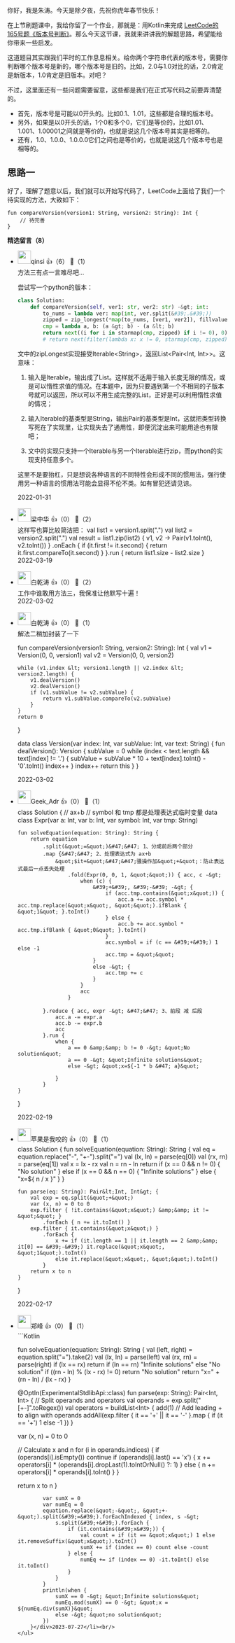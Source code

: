 你好，我是朱涛。今天是除夕夜，先祝你虎年春节快乐！

在上节刷题课中，我给你留了一个作业，那就是：用Kotlin来完成 [LeetCode的165号题《版本号判断》](https://leetcode-cn.com/problems/compare-version-numbers/)。那么今天这节课，我就来讲讲我的解题思路，希望能给你带来一些启发。

这道题目其实跟我们平时的工作息息相关。给你两个字符串代表的版本号，需要你判断哪个版本号是新的，哪个版本号是旧的。比如，2.0与1.0对比的话，2.0肯定是新版本，1.0肯定是旧版本。对吧？

不过，这里面还有一些问题需要留意，这些都是我们在正式写代码之前要弄清楚的。

- 首先，版本号是可能以0开头的。比如0.1、1.01，这些都是合理的版本号。
- 另外，如果是以0开头的话，1个0和多个0，它们是等价的，比如1.01、1.001、1.00001之间就是等价的，也就是说这几个版本号其实是相等的。
- 还有，1.0、1.0.0、1.0.0.0它们之间也是等价的，也就是说这几个版本号也是相等的。

## 思路一

好了，理解了题意以后，我们就可以开始写代码了，LeetCode上面给了我们一个待实现的方法，大致如下：

```plain
fun compareVersion(version1: String, version2: String): Int {
    // 待完善
}
```
<div><strong>精选留言（8）</strong></div><ul>
<li><img src="https://static001.geekbang.org/account/avatar/00/19/70/67/0c1359c2.jpg" width="30px"><span>qinsi</span> 👍（6） 💬（1）<div>方法三有点一言难尽吧...

尝试写一个python的版本：

```python
class Solution:
    def compareVersion(self, ver1: str, ver2: str) -&gt; int:
        to_nums = lambda ver: map(int, ver.split(&#39;.&#39;))
        zipped = zip_longest(*map(to_nums, [ver1, ver2]), fillvalue=0)
        cmp = lambda a, b: (a &gt; b) - (a &lt; b) 
        return next((i for i in starmap(cmp, zipped) if i != 0), 0)
        # return next(filter(lambda x: x != 0, starmap(cmp, zipped)), 0)
```

文中的zipLongest实现接受Iterable&lt;String&gt;，返回List&lt;Pair&lt;Int, Int&gt;&gt;。这意味：

1. 输入是Iterable，输出成了List。这样就不适用于输入长度无限的情况，或是可以惰性求值的情况。在本题中，因为只要遇到第一个不相同的子版本号就可以返回，所以可以不用生成完整的List，正好是可以利用惰性求值的情况；

2. 输入Iterable的基类型是String，输出Pair的基类型是Int，这就把类型转换写死在了实现里，让实现失去了通用性，即便沉淀出来可能用途也有限吧；

3. 文中的实现只支持一个Iterable与另一个Iterable进行zip，而python的实现支持任意多个。

这里不是要抬杠，只是想说各种语言的不同特性会形成不同的惯用法，强行使用另一种语言的惯用法可能会显得不伦不类。如有冒犯还请见谅。</div>2022-01-31</li><br/><li><img src="https://static001.geekbang.org/account/avatar/00/0f/5c/c5/1231d633.jpg" width="30px"><span>梁中华</span> 👍（0） 💬（2）<div>这样写也算比较简洁把：
 val list1 = version1.split(&quot;.&quot;)
        val list2 = version2.split(&quot;.&quot;)
        val result = list1.zip(list2) { v1, v2 -&gt; Pair(v1.toInt(), v2.toInt()) }
            .onEach {
                if (it.first != it.second) {
                   return it.first.compareTo(it.second)
                }
            }.run { return  list1.size - list2.size }</div>2022-03-19</li><br/><li><img src="https://static001.geekbang.org/account/avatar/00/14/71/c1/cbc55e06.jpg" width="30px"><span>白乾涛</span> 👍（0） 💬（2）<div>工作中谁敢用方法三，我保准让他默写十遍！</div>2022-03-02</li><br/><li><img src="https://static001.geekbang.org/account/avatar/00/14/71/c1/cbc55e06.jpg" width="30px"><span>白乾涛</span> 👍（0） 💬（1）<div>解法二稍加封装了一下

fun compareVersion(version1: String, version2: String): Int {
    val v1 = Version(0, 0, version1)
    val v2 = Version(0, 0, version2)

    while (v1.index &lt; version1.length || v2.index &lt; version2.length) {
        v1.dealVersion()
        v2.dealVersion()
        if (v1.subValue != v2.subValue) {
            return v1.subValue.compareTo(v2.subValue)
        }
    }
    return 0
}

data class Version(var index: Int, var subValue: Int, var text: String) {
    fun dealVersion(): Version {
        subValue = 0
        while (index &lt; text.length &amp;&amp; text[index] != &#39;.&#39;) {
            subValue = subValue * 10 + text[index].toInt() - &#39;0&#39;.toInt()
            index++
        }
        index++
        return this
    }
}</div>2022-03-02</li><br/><li><img src="https://static001.geekbang.org/account/avatar/00/2b/e5/e1/a5064f88.jpg" width="30px"><span>Geek_Adr</span> 👍（0） 💬（1）<div>class Solution {
    &#47;&#47; ax+b
    &#47;&#47; symbol 和 tmp 都是处理表达式临时变量
    data class Expr(var a: Int, var b: Int, var symbol: Int, var tmp: String)

    fun solveEquation(equation: String): String {
        return equation
            .split(&quot;=&quot;)&#47;&#47; 1、分成前后两个部分
            .map {&#47;&#47; 2、处理表达式为 ax+b
                &quot;$it+&quot;&#47;&#47;骚操作加&quot;+&quot;：防止表达式最后一点丢失处理
                    .fold(Expr(0, 0, 1, &quot;&quot;)) { acc, c -&gt;
                        when (c) {
                            &#39;+&#39;, &#39;-&#39; -&gt; {
                                if (acc.tmp.contains(&quot;x&quot;)) {
                                    acc.a += acc.symbol * acc.tmp.replace(&quot;x&quot;, &quot;&quot;).ifBlank { &quot;1&quot; }.toInt()
                                } else {
                                    acc.b += acc.symbol * acc.tmp.ifBlank { &quot;0&quot; }.toInt()
                                }
                                acc.symbol = if (c == &#39;+&#39;) 1 else -1
                                acc.tmp = &quot;&quot;
                            }
                            else -&gt; {
                                acc.tmp += c
                            }
                        }
                        acc
                    }

            }.reduce { acc, expr -&gt; &#47;&#47; 3、前段 减 后段
                acc.a -= expr.a
                acc.b -= expr.b
                acc
            }.run {
                when {
                    a == 0 &amp;&amp; b != 0 -&gt; &quot;No solution&quot;
                    a == 0 -&gt; &quot;Infinite solutions&quot;
                    else -&gt; &quot;x=${-1 * b &#47; a}&quot;

                }
            }
    }
}
</div>2022-02-19</li><br/><li><img src="https://static001.geekbang.org/account/avatar/00/1f/84/85/0a75ada7.jpg" width="30px"><span>苹果是我咬的</span> 👍（0） 💬（1）<div>class Solution {
    fun solveEquation(equation: String): String {
        val eq = equation.replace(&quot;-&quot;, &quot;+-&quot;).split(&quot;=&quot;)
        val (lx, ln) = parse(eq[0])
        val (rx, rn) = parse(eq[1])
        val x = lx - rx
        val n = rn - ln
        return if (x == 0 &amp;&amp; n != 0) {
            &quot;No solution&quot;
        } else if (x == 0 &amp;&amp; n == 0) {
            &quot;Infinite solutions&quot;
        } else {
            &quot;x=${ n &#47; x }&quot;
        }
    }

    fun parse(eq: String): Pair&lt;Int, Int&gt; {
        val exp = eq.split(&quot;+&quot;)
        var (x, n) = 0 to 0
        exp.filter { !it.contains(&quot;x&quot;) &amp;&amp; it != &quot;&quot; }
            .forEach { n += it.toInt() }
        exp.filter { it.contains(&quot;x&quot;) }
            .forEach {
                x += if (it.length == 1 || it.length == 2 &amp;&amp; it[0] == &#39;-&#39;) it.replace(&quot;x&quot;, &quot;1&quot;).toInt()
                else it.replace(&quot;x&quot;, &quot;&quot;).toInt()
            }
        return x to n
    }
}</div>2022-02-17</li><br/><li><img src="https://static001.geekbang.org/account/avatar/00/10/f9/c5/95b97dfa.jpg" width="30px"><span>郑峰</span> 👍（0） 💬（1）<div>```Kotlin

fun solveEquation(equation: String): String {
  val (left, right) = equation.split(&quot;=&quot;).take(2)
  val (lx, ln) = parse(left)
  val (rx, rn) = parse(right)
  if (lx == rx) return if (ln == rn) &quot;Infinite solutions&quot; else &quot;No solution&quot;
  if ((rn - ln) % (lx - rx) != 0) return &quot;No solution&quot;
  return &quot;x=&quot; + (rn - ln) &#47; (lx - rx)
}

@OptIn(ExperimentalStdlibApi::class)
fun parse(exp: String): Pair&lt;Int, Int&gt; {
  &#47;&#47; Split operands and operators
  val operands = exp.split(&quot;[+-]&quot;.toRegex())
  val operators = buildList&lt;Int&gt; {
    add(1) &#47;&#47; Add leading + to align with operands
    addAll(exp.filter { it == &#39;+&#39; || it == &#39;-&#39; }.map { if (it == &#39;+&#39;) 1 else -1 })
  }

  var (x, n) = 0 to 0

  &#47;&#47; Calculate x and n
  for (i in operands.indices) {
    if (operands[i].isEmpty()) continue
    if (operands[i].last() == &#39;x&#39;) {
      x += operators[i] * (operands[i].dropLast(1).toIntOrNull() ?: 1)
    } else {
      n += operators[i] * operands[i].toInt()
    }
  }

  return x to n
}

```</div>2022-02-01</li><br/><li><img src="https://static001.geekbang.org/account/avatar/00/11/e9/02/1226d903.jpg" width="30px"><span>PP</span> 👍（0） 💬（0）<div>fun solveEquation(equation: String) {
        var sumX = 0
        var numEq = 0
        equation.replace(&quot;-&quot;, &quot;+-&quot;).split(&#39;=&#39;).forEachIndexed { index, s -&gt;
            s.split(&#39;+&#39;).forEach {
                if (it.contains(&#39;x&#39;)) {
                    val count = if (it == &quot;x&quot;) 1 else it.removeSuffix(&quot;x&quot;).toInt()
                    sumX += if (index == 0) count else -count
                } else {
                    numEq += if (index == 0) -it.toInt() else it.toInt()
                }
            }
        }
        println(when {
            sumX == 0 -&gt; &quot;Infinite solutions&quot;
            numEq.mod(sumX) == 0 -&gt; &quot;x = ${numEq.div(sumX)}&quot;
            else -&gt; &quot;no solution&quot;
        })
    }</div>2023-07-27</li><br/>
</ul>